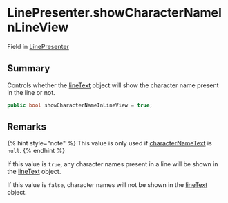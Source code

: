 # LinePresenter.showCharacterNameInLineView

Field in [LinePresenter](/docs/api/csharp/yarn.unity.linepresenter.md)

## Summary


Controls whether the  <a href="yarn.unity.linepresenter.linetext.md">lineText</a>  object will show the
character name present in the line or not.


```csharp
public bool showCharacterNameInLineView = true;
```

## Remarks

<p>
{% hint style="note" %}
This value is only used if <a href="yarn.unity.linepresenter.characternametext.md">characterNameText</a> is <code>null</code>.
{% endhint %}
</p> <p>If this value is <code>true</code>, any character names
present in a line will be shown in the <a href="yarn.unity.linepresenter.linetext.md">lineText</a>
object.</p> <p>If this value is <code>false</code>, character names will
not be shown in the <a href="yarn.unity.linepresenter.linetext.md">lineText</a> object.</p>

